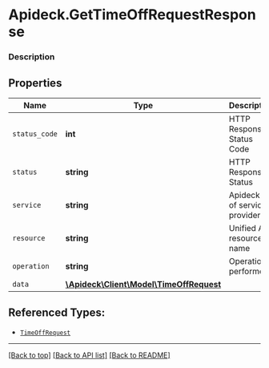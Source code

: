 # Apideck.GetTimeOffRequestResponse

### Description

## Properties
Name | Type | Description | Notes
------------ | ------------- | ------------- | -------------
`status_code` | **int** | HTTP Response Status Code | 
`status` | **string** | HTTP Response Status | 
`service` | **string** | Apideck ID of service provider | 
`resource` | **string** | Unified API resource name | 
`operation` | **string** | Operation performed | 
`data` | [**\Apideck\Client\Model\TimeOffRequest**](TimeOffRequest.md) |  | 





## Referenced Types:





* [`TimeOffRequest`](TimeOffRequest.md)

---

[[Back to top]](#) [[Back to API list]](../../../../README.md#documentation-for-api-endpoints) [[Back to README]](../../../../README.md)


